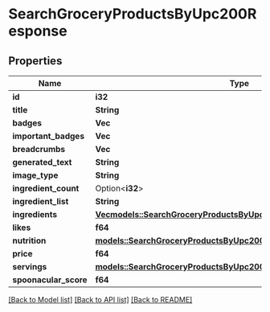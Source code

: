 # SearchGroceryProductsByUpc200Response

## Properties

Name | Type | Description | Notes
------------ | ------------- | ------------- | -------------
**id** | **i32** |  | 
**title** | **String** |  | 
**badges** | **Vec<String>** |  | 
**important_badges** | **Vec<String>** |  | 
**breadcrumbs** | **Vec<String>** |  | 
**generated_text** | **String** |  | 
**image_type** | **String** |  | 
**ingredient_count** | Option<**i32**> |  | [optional]
**ingredient_list** | **String** |  | 
**ingredients** | [**Vec<models::SearchGroceryProductsByUpc200ResponseIngredientsInner>**](searchGroceryProductsByUPC_200_response_ingredients_inner.md) |  | 
**likes** | **f64** |  | 
**nutrition** | [**models::SearchGroceryProductsByUpc200ResponseNutrition**](searchGroceryProductsByUPC_200_response_nutrition.md) |  | 
**price** | **f64** |  | 
**servings** | [**models::SearchGroceryProductsByUpc200ResponseServings**](searchGroceryProductsByUPC_200_response_servings.md) |  | 
**spoonacular_score** | **f64** |  | 

[[Back to Model list]](../README.md#documentation-for-models) [[Back to API list]](../README.md#documentation-for-api-endpoints) [[Back to README]](../README.md)


